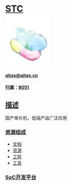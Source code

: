 ﻿# [STC](https://github.com/mcuyun/STC) 
[![sites](SoC/qitas.png)](http://www.qitas.cn) 
####  qitas@qitas.cn
#### 归属：[8051](https://github.com/sochub/8051) 

## [描述](https://github.com/sochub/STC/wiki) 

国产单片机，低端产品广泛应用

### [资源组成](https://github.com/sochub/CH552)

- [文档](docs/)
- [资源](src/)
- [工程](project/)
- [工具](tools/)


###  [SoC开发平台](http://www.qitas.cn)   

